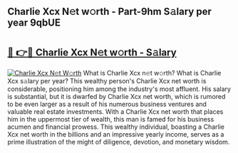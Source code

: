 ## Charlie Xcx N𝚎t w𝚘rth - Part-9hm S𝚊lary per year 9qbUE

# <h2><a href="http://gc3b2f.nevu.top/?p=Charlie+Xcx">🔗 👉🔴 Charlie Xcx N𝚎t w𝚘rth - S𝚊lary</a></h2>

[![Charlie Xcx N𝚎t W𝚘rth](https://i.imgur.com/Oavwk0R.jpeg)](http://gc3b2f.nevu.top/?p=Charlie+Xcx)
What is Charlie Xcx n𝚎t w𝚘rth? What is Charlie Xcx s𝚊lary per year?
This wealthy person's Charlie Xcx net worth is considerable, positioning him among the industry's most affluent. His salary is substantial, but it is dwarfed by Charlie Xcx net worth, which is rumored to be even larger as a result of his numerous business ventures and valuable real estate investments. With a Charlie Xcx net worth that places him in the uppermost tier of wealth, this man is famed for his business acumen and financial prowess. This wealthy individual, boasting a Charlie Xcx net worth in the billions and an impressive yearly income, serves as a prime illustration of the might of diligence, devotion, and monetary wisdom.
